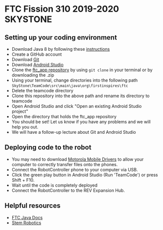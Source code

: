 # FTC Fission 310 2019-2020 SKYSTONE

## Setting up your coding environment 
- Download Java 8 by following these [instructions](https://dojo.stuycs.org/resources/software_installation_and_tips/installation_instructions/programming_languages/installing_jdk.html)
- Create a GitHub account
- Download [Git](https://git-scm.com/downloads)
- Download [Android Studio](https://developer.android.com/studio)
- Clone the [ftc_app repository](https://github.com/FIRST-Tech-Challenge/SkyStone) by using `git clone` in your terminal or by downloading the .zip  
- Using your terminal, change directories into the following path `SkyStone\TeamCode\src\main\java\org\firstinspires\ftc`
- Delete the teamcode directory
- Clone this repository into the above path and rename its directory to teamcode
- Open Android Studio and click "Open an existing Android Studio project"
- Open the directory that holds the ftc_app repository
- You should be set! Let us know if you have any problems and we will help you out.
- We will have a follow-up lecture about Git and Android Studio

## Deploying code to the robot
- You may need to download [Motorola Mobile Drivers](https://support.motorola.com/us/en/solution/MS88481) to allow your computer to correctly transfer files onto the phones.
- Connect the RobotController phone to your computer via USB.
- Click the green play button in Android Studio (Run 'TeamCode') or press Shift + F10.
- Wait until the code is completely deployed
- Connect the RobotController to the REV Expansion Hub. 

## Helpful resources 
- [FTC Java Docs](https://ftctechnh.github.io/ftc_app/doc/javadoc/index.html)
- [Stem Robotics](https://stemrobotics.cs.pdx.edu/)